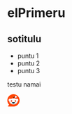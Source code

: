# elPrimeru

## sotitulu


* puntu 1
* puntu 2
* puntu 3
 
testu namai

![descripcion de la imaxe](reddit.png)
